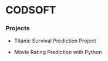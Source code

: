 # CODSOFT

### Projects

  + Titanic Survival Prediction Project
    
  + Movie Rating Prediction with Python
